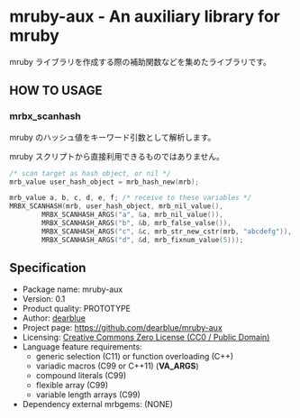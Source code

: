 # mruby-aux - An auxiliary library for mruby

mruby ライブラリを作成する際の補助関数などを集めたライブラリです。


## HOW TO USAGE

### mrbx_scanhash

mruby のハッシュ値をキーワード引数として解析します。

mruby スクリプトから直接利用できるものではありません。

```c
/* scan target as hash object, or nil */
mrb_value user_hash_object = mrb_hash_new(mrb);

mrb_value a, b, c, d, e, f; /* receive to these variables */
MRBX_SCANHASH(mrb, user_hash_object, mrb_nil_value(),
        MRBX_SCANHASH_ARGS("a", &a, mrb_nil_value()),
        MRBX_SCANHASH_ARGS("b", &b, mrb_false_valse()),
        MRBX_SCANHASH_ARGS("c", &c, mrb_str_new_cstr(mrb, "abcdefg")),
        MRBX_SCANHASH_ARGS("d", &d, mrb_fixnum_value(5)));
```


## Specification

  * Package name: mruby-aux
  * Version: 0.1
  * Product quality: PROTOTYPE
  * Author: [dearblue](https://github.com/dearblue)
  * Project page: <https://github.com/dearblue/mruby-aux>
  * Licensing: [Creative Commons Zero License (CC0 / Public Domain)](LICENSE)
  * Language feature requirements:
      * generic selection (C11) or function overloading (C++)
      * variadic macros (C99 or C++11) (__VA_ARGS__)
      * compound literals (C99)
      * flexible array (C99)
      * variable length arrays (C99)
  * Dependency external mrbgems: (NONE)
